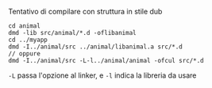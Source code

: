Tentativo di compilare con struttura in stile dub

```
cd animal
dmd -lib src/animal/*.d -oflibanimal
cd ../myapp
dmd -I../animal/src ../animal/libanimal.a src/*.d
// oppure
dmd -I../animal/src -L-l../animal/animal -ofcul src/*.d
```
`-L` passa l'opzione al linker, e `-l` indica la libreria da usare
